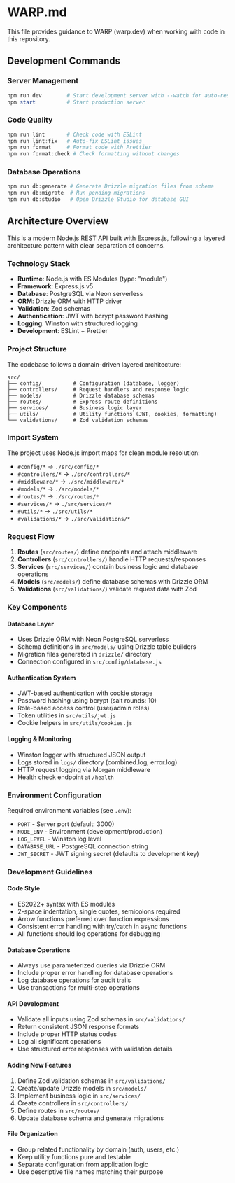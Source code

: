 # WARP.md

This file provides guidance to WARP (warp.dev) when working with code in this repository.

## Development Commands

### Server Management
```powershell
npm run dev        # Start development server with --watch for auto-restart
npm start          # Start production server
```

### Code Quality
```powershell
npm run lint       # Check code with ESLint
npm run lint:fix   # Auto-fix ESLint issues
npm run format     # Format code with Prettier
npm run format:check # Check formatting without changes
```

### Database Operations
```powershell
npm run db:generate # Generate Drizzle migration files from schema
npm run db:migrate  # Run pending migrations
npm run db:studio   # Open Drizzle Studio for database GUI
```

## Architecture Overview

This is a modern Node.js REST API built with Express.js, following a layered architecture pattern with clear separation of concerns.

### Technology Stack
- **Runtime**: Node.js with ES Modules (type: "module")
- **Framework**: Express.js v5
- **Database**: PostgreSQL via Neon serverless
- **ORM**: Drizzle ORM with HTTP driver
- **Validation**: Zod schemas
- **Authentication**: JWT with bcrypt password hashing
- **Logging**: Winston with structured logging
- **Development**: ESLint + Prettier

### Project Structure
The codebase follows a domain-driven layered architecture:

```
src/
├── config/          # Configuration (database, logger)
├── controllers/     # Request handlers and response logic
├── models/          # Drizzle database schemas
├── routes/          # Express route definitions
├── services/        # Business logic layer
├── utils/           # Utility functions (JWT, cookies, formatting)
└── validations/     # Zod validation schemas
```

### Import System
The project uses Node.js import maps for clean module resolution:
- `#config/*` → `./src/config/*`
- `#controllers/*` → `./src/controllers/*`
- `#middleware/*` → `./src/middleware/*`
- `#models/*` → `./src/models/*`
- `#routes/*` → `./src/routes/*`
- `#services/*` → `./src/services/*`
- `#utils/*` → `./src/utils/*`
- `#validations/*` → `./src/validations/*`

### Request Flow
1. **Routes** (`src/routes/`) define endpoints and attach middleware
2. **Controllers** (`src/controllers/`) handle HTTP requests/responses
3. **Services** (`src/services/`) contain business logic and database operations
4. **Models** (`src/models/`) define database schemas with Drizzle ORM
5. **Validations** (`src/validations/`) validate request data with Zod

### Key Components

#### Database Layer
- Uses Drizzle ORM with Neon PostgreSQL serverless
- Schema definitions in `src/models/` using Drizzle table builders
- Migration files generated in `drizzle/` directory
- Connection configured in `src/config/database.js`

#### Authentication System
- JWT-based authentication with cookie storage
- Password hashing using bcrypt (salt rounds: 10)
- Role-based access control (user/admin roles)
- Token utilities in `src/utils/jwt.js`
- Cookie helpers in `src/utils/cookies.js`

#### Logging & Monitoring
- Winston logger with structured JSON output
- Logs stored in `logs/` directory (combined.log, error.log)
- HTTP request logging via Morgan middleware
- Health check endpoint at `/health`

### Environment Configuration
Required environment variables (see `.env`):
- `PORT` - Server port (default: 3000)
- `NODE_ENV` - Environment (development/production)
- `LOG_LEVEL` - Winston log level
- `DATABASE_URL` - PostgreSQL connection string
- `JWT_SECRET` - JWT signing secret (defaults to development key)

### Development Guidelines

#### Code Style
- ES2022+ syntax with ES modules
- 2-space indentation, single quotes, semicolons required
- Arrow functions preferred over function expressions
- Consistent error handling with try/catch in async functions
- All functions should log operations for debugging

#### Database Operations
- Always use parameterized queries via Drizzle ORM
- Include proper error handling for database operations
- Log database operations for audit trails
- Use transactions for multi-step operations

#### API Development
- Validate all inputs using Zod schemas in `src/validations/`
- Return consistent JSON response formats
- Include proper HTTP status codes
- Log all significant operations
- Use structured error responses with validation details

#### Adding New Features
1. Define Zod validation schemas in `src/validations/`
2. Create/update Drizzle models in `src/models/`
3. Implement business logic in `src/services/`
4. Create controllers in `src/controllers/`
5. Define routes in `src/routes/`
6. Update database schema and generate migrations

#### File Organization
- Group related functionality by domain (auth, users, etc.)
- Keep utility functions pure and testable
- Separate configuration from application logic
- Use descriptive file names matching their purpose